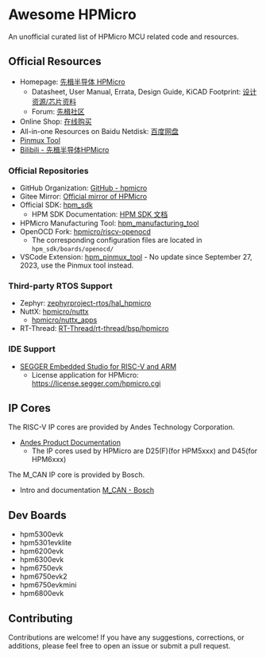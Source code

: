 # Awesome HPMicro

An unofficial curated list of HPMicro MCU related code and resources.

## Official Resources

- Homepage: [先楫半导体 HPMicro](https://www.hpmicro.com/)
  - Datasheet, User Manual, Errata, Design Guide, KiCAD Footprint: [设计资源/芯片资料](https://www.hpmicro.com/resources/resources.html)
  - Forum: [先楫社区](https://www.hpmicro.com/support/forumpark.html)
- Online Shop: [在线购买](https://www.hpmicro.com/support/shop.html)
- All-in-one Resources on Baidu Netdisk: [百度网盘](https://pan.baidu.com/s/1RaYHOD7xk7fnotmgLpoAlA?pwd=xk2n)
- [Pinmux Tool](https://tools.hpmicro.com/pinmux)
- [Bilibili - 先楫半导体HPMicro](https://space.bilibili.com/1306310554)

### Official Repositories

- GitHub Organization: [GitHub - hpmicro](https://github.com/hpmicro)
- Gitee Mirror: [Official mirror of HPMicro](https://gitee.com/hpmicro)
- Official SDK: [hpm_sdk](https://github.com/hpmicro/hpm_sdk)
  - HPM SDK Documentation: [HPM SDK 文档](https://hpm-sdk.readthedocs.io/zh-cn/latest/)
- HPMicro Manufacturing Tool: [hpm_manufacturing_tool](https://github.com/hpmicro/hpm_manufacturing_tool)
- OpenOCD Fork: [hpmicro/riscv-openocd](https://github.com/hpmicro/riscv-openocd)
  - The corresponding configuration files are located in `hpm_sdk/boards/openocd/`
- VSCode Extension: [hpm_pinmux_tool](https://github.com/hpmicro/hpm_pinmux_tool) - No update since September 27, 2023, use the Pinmux tool instead.

### Third-party RTOS Support

- Zephyr: [zephyrproject-rtos/hal_hpmicro](https://github.com/zephyrproject-rtos/hal_hpmicro)
- NuttX: [hpmicro/nuttx](https://github.com/hpmicro/nuttx)
  - [hpmicro/nuttx_apps](https://github.com/hpmicro/nuttx_apps)
- RT-Thread: [RT-Thread/rt-thread/bsp/hpmicro](https://github.com/RT-Thread/rt-thread/tree/master/bsp/hpmicro)

### IDE Support

- [SEGGER Embedded Studio for RISC-V and ARM](https://www.segger.com/downloads/embedded-studio/#embeddedstudio)
  - License application for HPMicro: <https://license.segger.com/hpmicro.cgi>

## IP Cores

The RISC-V IP cores are provided by Andes Technology Corporation.

- [Andes Product Documentation](http://www.andestech.com/en/products-solutions/product-documentation/)
  - The IP cores used by HPMicro are D25(F)(for HPM5xxx) and D45(for HPM6xxx)

The M_CAN IP core is provided by Bosch.

- Intro and documentation [M_CAN - Bosch](https://www.bosch-semiconductors.com/ip-modules/can-ip-modules/m-can/)

## Dev Boards

- hpm5300evk
- hpm5301evklite
- hpm6200evk
- hpm6300evk
- hpm6750evk
- hpm6750evk2
- hpm6750evkmini
- hpm6800evk

## Contributing

Contributions are welcome! If you have any suggestions, corrections, or additions, please feel free to open an issue or submit a pull request.
